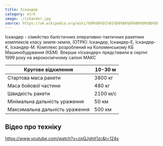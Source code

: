 ```yaml
---
title: Іскандер
category: otrk
image: ./iskander.jpg
source: https://uk.wikipedia.org/wiki/%D0%86%D1%81%D0%BA%D0%B0%D0%BD%D0%B4%D0%B5%D1%80_(%D0%9E%D0%A2%D0%A0%D0%9A)
---
```


Іскандер - сімейство балістичних оперативно-тактичних ракетних комплексів класу земля-земля, (ОТРК): Іскандер, Іскандер-Е, Іскандер-К, Іскандер-М. Комплекс розроблений на Коломенському КБ Машинобудування (КБМ). Вперше «Іскандер» представили в серпні 1999 року на аерокосмічному салоні МАКС

Кругове відхилення | 10-30 м
--------- | ---------
Стартова маса ракети | 3800 кг
Маса бойової частини | 480 кг
Швидкість ракети | 2100 м/с
Мінімальна дальність ураження | 50 км
Максимальна дальність ураження | 500 км

## Відео про техніку
https://www.youtube.com/watch?v=zpQJghit1zc&t=124s